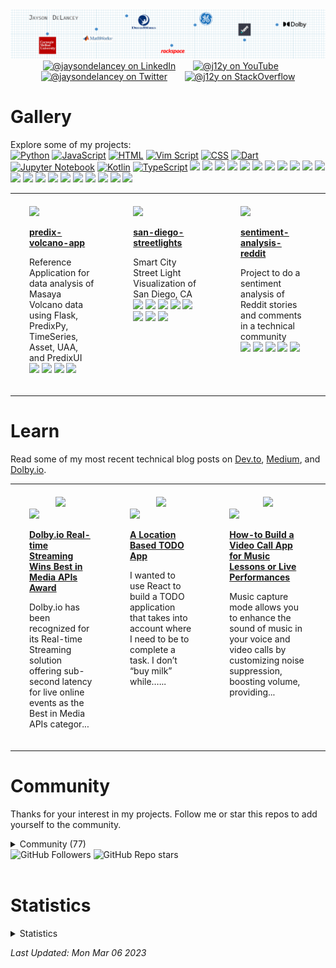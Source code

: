 
<div align="center">
  <a href="https://github.com/j12y"><img src="./assets/delancey-github-banner.png"/></a>
</div>

<div id="social" align="center">
  <a href="https://www.linkedin.com/in/jaysondelancey/" target="_blank"><img src="https://img.shields.io/badge/LinkedIn-0077B5?style=flat-square&logo=linkedin&logoColor=white" alt="@jaysondelancey on LinkedIn"/></a>
  &nbsp; &nbsp; &nbsp;
  <a href="https://youtube.com/@j12y" target="_blank"><img src="https://img.shields.io/badge/YouTube-red?style=flat-square&logo=youtube&logoColor=white" alt="@j12y on YouTube"/></a>
  &nbsp; &nbsp; &nbsp;
  <a href="https://twitter.com/jaysondelancey" target="_blank"><img src="https://img.shields.io/badge/Twitter-blue?style=flat-square&logo=twitter&logoColor=white" alt="@jaysondelancey on Twitter"/></a>
  &nbsp; &nbsp; &nbsp;
  <a href="https://meta.stackoverflow.com/users/2233231/j12y" target="_blank"><img src="https://img.shields.io/badge/StackOverflow-orange?style=flat-square&logo=stackoverflow&logoColor=white" alt="@j12y on StackOverflow"/></a>
</div>


# Gallery
<div id="gallery">

<p>Explore some of my projects: <br/>
<a href="https://github.com/j12y?tab=repositories&q=language%3APython&type=&language=&sort="><img src="https://img.shields.io/badge/Python-16-lightgrey?logo=Python&label=Python&labelColor=000000" alt="Python"/></a> <a href="https://github.com/j12y?tab=repositories&q=language%3AJavaScript&type=&language=&sort="><img src="https://img.shields.io/badge/JavaScript-12-lightgrey?logo=JavaScript&label=JavaScript&labelColor=000000" alt="JavaScript"/></a> <a href="https://github.com/j12y?tab=repositories&q=language%3AHTML&type=&language=&sort="><img src="https://img.shields.io/badge/HTML-6-lightgrey?logo=HTML&label=HTML&labelColor=000000" alt="HTML"/></a> <a href="https://github.com/j12y?tab=repositories&q=language%3AVim Script&type=&language=&sort="><img src="https://img.shields.io/badge/Vim Script-1-lightgrey?logo=Vim Script&label=Vim Script&labelColor=000000" alt="Vim Script"/></a> <a href="https://github.com/j12y?tab=repositories&q=language%3ACSS&type=&language=&sort="><img src="https://img.shields.io/badge/CSS-1-lightgrey?logo=CSS&label=CSS&labelColor=000000" alt="CSS"/></a> <a href="https://github.com/j12y?tab=repositories&q=language%3ADart&type=&language=&sort="><img src="https://img.shields.io/badge/Dart-1-lightgrey?logo=Dart&label=Dart&labelColor=000000" alt="Dart"/></a> <a href="https://github.com/j12y?tab=repositories&q=language%3AJupyter Notebook&type=&language=&sort="><img src="https://img.shields.io/badge/Jupyter Notebook-1-lightgrey?logo=Jupyter Notebook&label=Jupyter Notebook&labelColor=000000" alt="Jupyter Notebook"/></a> <a href="https://github.com/j12y?tab=repositories&q=language%3AKotlin&type=&language=&sort="><img src="https://img.shields.io/badge/Kotlin-1-lightgrey?logo=Kotlin&label=Kotlin&labelColor=000000" alt="Kotlin"/></a> <a href="https://github.com/j12y?tab=repositories&q=language%3ATypeScript&type=&language=&sort="><img src="https://img.shields.io/badge/TypeScript-1-lightgrey?logo=TypeScript&label=TypeScript&labelColor=000000" alt="TypeScript"/></a> 
<a href="https://github.com/j12y?tab=repositories&q=topic%3Aheremaps&type=&language=&sort="><img src="https://img.shields.io/static/v1?label=heremaps&message=9&labelColor=blue"/></a> <a href="https://github.com/j12y?tab=repositories&q=topic%3Acom-ge&type=&language=&sort="><img src="https://img.shields.io/static/v1?label=com-ge&message=5&labelColor=blue"/></a> <a href="https://github.com/j12y?tab=repositories&q=topic%3Apredix&type=&language=&sort="><img src="https://img.shields.io/static/v1?label=predix&message=4&labelColor=blue"/></a> <a href="https://github.com/j12y?tab=repositories&q=topic%3Ablog&type=&language=&sort="><img src="https://img.shields.io/static/v1?label=blog&message=4&labelColor=blue"/></a> <a href="https://github.com/j12y?tab=repositories&q=topic%3Acom-here&type=&language=&sort="><img src="https://img.shields.io/static/v1?label=com-here&message=4&labelColor=blue"/></a> <a href="https://github.com/j12y?tab=repositories&q=topic%3Adolbyio&type=&language=&sort="><img src="https://img.shields.io/static/v1?label=dolbyio&message=4&labelColor=blue"/></a> <a href="https://github.com/j12y?tab=repositories&q=topic%3Aflask&type=&language=&sort="><img src="https://img.shields.io/static/v1?label=flask&message=3&labelColor=blue"/></a> <a href="https://github.com/j12y?tab=repositories&q=topic%3Atalks&type=&language=&sort="><img src="https://img.shields.io/static/v1?label=talks&message=2&labelColor=blue"/></a> <a href="https://github.com/j12y?tab=repositories&q=topic%3Aanalytics&type=&language=&sort="><img src="https://img.shields.io/static/v1?label=analytics&message=1&labelColor=blue"/></a> <a href="https://github.com/j12y?tab=repositories&q=topic%3Areact&type=&language=&sort="><img src="https://img.shields.io/static/v1?label=react&message=1&labelColor=blue"/></a> <a href="https://github.com/j12y?tab=repositories&q=topic%3Ahackathon&type=&language=&sort="><img src="https://img.shields.io/static/v1?label=hackathon&message=1&labelColor=blue"/></a> <a href="https://github.com/j12y?tab=repositories&q=topic%3Agis&type=&language=&sort="><img src="https://img.shields.io/static/v1?label=gis&message=1&labelColor=blue"/></a> <a href="https://github.com/j12y?tab=repositories&q=topic%3Aiot&type=&language=&sort="><img src="https://img.shields.io/static/v1?label=iot&message=1&labelColor=blue"/></a> <a href="https://github.com/j12y?tab=repositories&q=topic%3Amaps&type=&language=&sort="><img src="https://img.shields.io/static/v1?label=maps&message=1&labelColor=blue"/></a> <a href="https://github.com/j12y?tab=repositories&q=topic%3Acodeproject&type=&language=&sort="><img src="https://img.shields.io/static/v1?label=codeproject&message=1&labelColor=blue"/></a> <a href="https://github.com/j12y?tab=repositories&q=topic%3Anlp&type=&language=&sort="><img src="https://img.shields.io/static/v1?label=nlp&message=1&labelColor=blue"/></a> <a href="https://github.com/j12y?tab=repositories&q=topic%3Anltk&type=&language=&sort="><img src="https://img.shields.io/static/v1?label=nltk&message=1&labelColor=blue"/></a> <a href="https://github.com/j12y?tab=repositories&q=topic%3Atypescript&type=&language=&sort="><img src="https://img.shields.io/static/v1?label=typescript&message=1&labelColor=blue"/></a> <a href="https://github.com/j12y?tab=repositories&q=topic%3Agithub-graphql&type=&language=&sort="><img src="https://img.shields.io/static/v1?label=github-graphql&message=1&labelColor=blue"/></a> <a href="https://github.com/j12y?tab=repositories&q=topic%3Agithub-profile-readme&type=&language=&sort="><img src="https://img.shields.io/static/v1?label=github-profile-readme&message=1&labelColor=blue"/></a> <a href="https://github.com/j12y?tab=repositories&q=topic%3Agithub-rest-api&type=&language=&sort="><img src="https://img.shields.io/static/v1?label=github-rest-api&message=1&labelColor=blue"/></a> 
</p>

<div align="center">
<table width="75%">
<tr>

<td width="25%" valign="top" style="padding-top: 20px; padding-bottom: 20px; padding-left: 30px; padding-right: 30px;">
<a href="https://github.com/j12y/predix-volcano-app"><img src="https://repository-images.githubusercontent.com/98841685/16b86d08-cbf3-4f1f-ba8e-c68ae4dc95b9"/></a>
<p><b><a href="https://github.com/j12y/predix-volcano-app">predix-volcano-app</b></a></p>
<p>Reference Application for data analysis of Masaya Volcano data using Flask, PredixPy, TimeSeries, Asset, UAA, and PredixUI<br/>
 <a href="https://github.com/j12y?tab=repositories&q=topic%3Agithub-gallery&type=&language=&sort="><img src="https://img.shields.io/badge/github--gallery-blue?style=pill"/></a>  <a href="https://github.com/j12y?tab=repositories&q=topic%3Aanalytics&type=&language=&sort="><img src="https://img.shields.io/badge/analytics-blue?style=pill"/></a>  <a href="https://github.com/j12y?tab=repositories&q=topic%3Aflask&type=&language=&sort="><img src="https://img.shields.io/badge/flask-blue?style=pill"/></a>  <a href="https://github.com/j12y?tab=repositories&q=topic%3Acom-ge&type=&language=&sort="><img src="https://img.shields.io/badge/com--ge-blue?style=pill"/></a> 
</p>
</td>

<td width="25%" valign="top" style="padding-top: 20px; padding-bottom: 20px; padding-left: 30px; padding-right: 30px;">
<a href="https://github.com/j12y/san-diego-streetlights"><img src="https://repository-images.githubusercontent.com/181129372/68095885-e5bc-499f-a2f9-18272e8e4cc9"/></a>
<p><b><a href="https://github.com/j12y/san-diego-streetlights">san-diego-streetlights</b></a></p>
<p>Smart City Street Light Visualization of San Diego, CA<br/>
 <a href="https://github.com/j12y?tab=repositories&q=topic%3Agithub-gallery&type=&language=&sort="><img src="https://img.shields.io/badge/github--gallery-blue?style=pill"/></a>  <a href="https://github.com/j12y?tab=repositories&q=topic%3Acom-ge&type=&language=&sort="><img src="https://img.shields.io/badge/com--ge-blue?style=pill"/></a>  <a href="https://github.com/j12y?tab=repositories&q=topic%3Acom-here&type=&language=&sort="><img src="https://img.shields.io/badge/com--here-blue?style=pill"/></a>  <a href="https://github.com/j12y?tab=repositories&q=topic%3Aheremaps&type=&language=&sort="><img src="https://img.shields.io/badge/heremaps-blue?style=pill"/></a>  <a href="https://github.com/j12y?tab=repositories&q=topic%3Apredix&type=&language=&sort="><img src="https://img.shields.io/badge/predix-blue?style=pill"/></a>  <a href="https://github.com/j12y?tab=repositories&q=topic%3Agis&type=&language=&sort="><img src="https://img.shields.io/badge/gis-blue?style=pill"/></a>  <a href="https://github.com/j12y?tab=repositories&q=topic%3Aiot&type=&language=&sort="><img src="https://img.shields.io/badge/iot-blue?style=pill"/></a>  <a href="https://github.com/j12y?tab=repositories&q=topic%3Amaps&type=&language=&sort="><img src="https://img.shields.io/badge/maps-blue?style=pill"/></a> 
</p>
</td>

<td width="25%" valign="top" style="padding-top: 20px; padding-bottom: 20px; padding-left: 30px; padding-right: 30px;">
<a href="https://github.com/j12y/sentiment-analysis-reddit"><img src="https://repository-images.githubusercontent.com/267629375/d55534ec-1ec7-4efa-a648-723a55107834"/></a>
<p><b><a href="https://github.com/j12y/sentiment-analysis-reddit">sentiment-analysis-reddit</b></a></p>
<p>Project to do a sentiment analysis of Reddit stories and comments in a technical community<br/>
 <a href="https://github.com/j12y?tab=repositories&q=topic%3Ablog&type=&language=&sort="><img src="https://img.shields.io/badge/blog-blue?style=pill"/></a>  <a href="https://github.com/j12y?tab=repositories&q=topic%3Acodeproject&type=&language=&sort="><img src="https://img.shields.io/badge/codeproject-blue?style=pill"/></a>  <a href="https://github.com/j12y?tab=repositories&q=topic%3Agithub-gallery&type=&language=&sort="><img src="https://img.shields.io/badge/github--gallery-blue?style=pill"/></a>  <a href="https://github.com/j12y?tab=repositories&q=topic%3Anlp&type=&language=&sort="><img src="https://img.shields.io/badge/nlp-blue?style=pill"/></a>  <a href="https://github.com/j12y?tab=repositories&q=topic%3Anltk&type=&language=&sort="><img src="https://img.shields.io/badge/nltk-blue?style=pill"/></a> 
</p>
</td>

</tr>
<tr>

</tr>
</table>
</div>



</div>

# Learn
<p>Read some of my most recent technical blog posts on <a href="https://dev.to/@j12y">Dev.to</a>, <a href="https://medium.com/@j12y">Medium</a>, and <a href="https://dolby.io/blog/author/jdela/">Dolby.io</a>.</p>
<div id="writing" align="center">
<table width="75%">
<tr>
<td width="25%" valign="top" style="padding-top: 20px; padding-bottom: 20px; padding-left: 30px; padding-right: 30px;">
  <div align="center"><a href="https://dev.to/@j12y" target="_blank"><img src="https://img.shields.io/badge/dev.to-0A0A0A?style=for-the-badge&logo=devdotto&logoColor=white"/></a></div>
  <img src="https://res.cloudinary.com/practicaldev/image/fetch/s--F6Ufej9V--/c_imagga_scale,f_auto,fl_progressive,h_500,q_auto,w_1000/https://dolby.io/wp-content/uploads/2022/09/Dolby-Real-Time-Streaming-Best-in-Media-APIs-scaled.jpg"/>
  <p><b><a href="https://dev.to/dolbyio/dolbyio-real-time-streaming-wins-best-in-media-apis-award-30mm">Dolby.io Real-time Streaming Wins Best in Media APIs Award</a></b></p>
  <p>Dolby.io has been recognized for its Real-time Streaming solution offering sub-second latency for live online events as the Best in Media APIs categor...</p>
</td>
<td width="25%" valign="top" style="padding-top: 20px; padding-bottom: 20px; padding-left: 30px; padding-right: 30px;">
  <div align="center"><a href="https://medium.com/@j12y" target="_blank"><img src="https://img.shields.io/badge/-Medium-12100E?style=for-the-badge&logo=Medium&logoColor=white"/></a></div>
  <img src="https://miro.medium.com/v2/resize:fit:797/1*fnz0qTZRzgc39v7AK59kJg.png"/>
  <p><b><a href="https://j12y.medium.com/a-location-based-todo-app-a6cf3ecc096a?source=rss-f3c028e6e549------2">A Location Based TODO App</a></b></p>
  <p>I wanted to use React to build a TODO application that takes into account where I need to be to complete a task. I don’t “buy milk” while…...</p>
</td>
<td width="25%" valign="top" style="padding-top: 20px; padding-bottom: 20px; padding-left: 30px; padding-right: 30px;">
  <div align="center"><a href="https://dolby.io/blog/author/jdela/" target="_blank"><img src="https://img.shields.io/badge/Dolby.io-0A0A0A?style=for-the-badge&logo=dolby&logoColor=white"/></a></div>
  <img src="https://dolby.io/wp-content/uploads/2023/01/video-chat-with-music-enhancement.jpg"/>
  <p><b><a href="https://dolby.io/blog/build-a-video-call-app-for-music-lessons-or-live-performances/">How-to Build a Video Call App for Music Lessons or Live Performances</a></b></p>
  <p>Music capture mode allows you to enhance the sound of music in your voice and video calls by customizing noise suppression, boosting volume, providing...</p>
</td>
</tr>
</table>
</div>

# Community
<div id="influence">
  <p>
    Thanks for your interest in my projects. 
    Follow me or star this repos to add yourself to the community.
  </p>

  <details>
  <summary>Community (77)</summary>
  <div>&nbsp;</div>
  <div id="supporters">
<a href="https://github.com/samirm">samirm</a> <a href="https://github.com/hno3kyoz">hno3kyoz</a> <a href="https://github.com/SVyatkin">SVyatkin</a> <a href="https://github.com/roscopecoltran">roscopecoltran</a> <a href="https://github.com/privatejava">privatejava</a> <a href="https://github.com/zapjelly">zapjelly</a> <a href="https://github.com/aaronbesson">aaronbesson</a> <a href="https://github.com/azizur">azizur</a> <a href="https://github.com/dgeorgiev">dgeorgiev</a> <a href="https://github.com/miccoh1994">miccoh1994</a> <a href="https://github.com/Orhianna">Orhianna</a> <a href="https://github.com/ggallon">ggallon</a> <a href="https://github.com/SebastianKurp">SebastianKurp</a> <a href="https://github.com/irfanquresh">irfanquresh</a> <a href="https://github.com/Ciscoox">Ciscoox</a> <a href="https://github.com/neilrjones">neilrjones</a> <a href="https://github.com/Doanvuonglinh">Doanvuonglinh</a> <a href="https://github.com/albertico-gov">albertico-gov</a> <a href="https://github.com/j12y">j12y</a> <a href="https://github.com/cardoso">cardoso</a> <a href="https://github.com/neptunel">neptunel</a> <a href="https://github.com/TheNetworkGirl">TheNetworkGirl</a> <a href="https://github.com/ugke">ugke</a> <a href="https://github.com/7dp">7dp</a> <a href="https://github.com/macribas">macribas</a> <a href="https://github.com/bcehmu">bcehmu</a> <a href="https://github.com/ArnaudBienner">ArnaudBienner</a> <a href="https://github.com/PranamBhat">PranamBhat</a> <a href="https://github.com/drewp">drewp</a> <a href="https://github.com/vinzlercodes">vinzlercodes</a> <a href="https://github.com/pranavkaul">pranavkaul</a> <a href="https://github.com/Jayshah6699">Jayshah6699</a> <a href="https://github.com/SealAWrap">SealAWrap</a> <a href="https://github.com/faroit">faroit</a> <a href="https://github.com/csteinmetz1">csteinmetz1</a> <a href="https://github.com/hkrhasan">hkrhasan</a> <a href="https://github.com/dmitropohrebniak">dmitropohrebniak</a> <a href="https://github.com/wdeluca5">wdeluca5</a> <a href="https://github.com/mgappleton">mgappleton</a> <a href="https://github.com/surendra4586059">surendra4586059</a> <a href="https://github.com/dlb-jfan">dlb-jfan</a> <a href="https://github.com/lnx1337">lnx1337</a> <a href="https://github.com/waltmanjk004">waltmanjk004</a> <a href="https://github.com/mhuot">mhuot</a> <a href="https://github.com/ebk13579">ebk13579</a> <a href="https://github.com/steffmul">steffmul</a> <a href="https://github.com/iyyappan16">iyyappan16</a> <a href="https://github.com/dbabbs">dbabbs</a> <a href="https://github.com/Stahlwalker">Stahlwalker</a> <a href="https://github.com/jessieqiqi">jessieqiqi</a> <a href="https://github.com/Masakikat">Masakikat</a> <a href="https://github.com/8Mobius8">8Mobius8</a> <a href="https://github.com/xiaoyan-huang-bhc3">xiaoyan-huang-bhc3</a> <a href="https://github.com/carolyn-ma">carolyn-ma</a> <a href="https://github.com/alonzazo">alonzazo</a> <a href="https://github.com/yosit">yosit</a> <a href="https://github.com/ThisWillGoWell">ThisWillGoWell</a> <a href="https://github.com/RawanGharbawi">RawanGharbawi</a> <a href="https://github.com/IgorRedaelli">IgorRedaelli</a> <a href="https://github.com/windplant">windplant</a> <a href="https://github.com/vikhyatK">vikhyatK</a> <a href="https://github.com/ehsanwaris">ehsanwaris</a> <a href="https://github.com/shopped">shopped</a> <a href="https://github.com/vshevchyk">vshevchyk</a> <a href="https://github.com/lokidg">lokidg</a> <a href="https://github.com/BHC3-RobSchafer">BHC3-RobSchafer</a> <a href="https://github.com/chengicoding">chengicoding</a> <a href="https://github.com/AmrHRAbdeen">AmrHRAbdeen</a> <a href="https://github.com/palmcorp">palmcorp</a> <a href="https://github.com/paul1882">paul1882</a> <a href="https://github.com/sourcegate">sourcegate</a> <a href="https://github.com/pervak">pervak</a> <a href="https://github.com/kopasetik">kopasetik</a> <a href="https://github.com/coolioxlr">coolioxlr</a> <a href="https://github.com/angusshire">angusshire</a> <a href="https://github.com/smashwilson">smashwilson</a> <a href="https://github.com/BaiMianBao">BaiMianBao</a> 
  </div>
  </details>

  <img alt="GitHub Followers" src="https://img.shields.io/github/followers/j12y?label=Follow&style=social">
  <img alt="GitHub Repo stars" src="https://img.shields.io/github/stars/j12y/j12y?label=Star&style=social">
</div>

<div>&nbsp;</div>

# Statistics
<details>
  <summary>Statistics</summary>
  <div>&nbsp;</div>
  <div>
    <p>Repos: 62</p>
    <p>Followers: 60</p>
    <p>Stargazers: 77</p>
    <p>Supporters: 77</p>
    <p>Unique Views (week): 4</p>
  </div>
</details>



*Last Updated: Mon Mar 06 2023*
